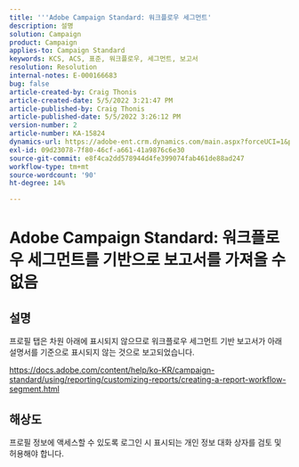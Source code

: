 ```yaml
---
title: '''Adobe Campaign Standard: 워크플로우 세그먼트'
description: 설명
solution: Campaign
product: Campaign
applies-to: Campaign Standard
keywords: KCS, ACS, 표준, 워크플로우, 세그먼트, 보고서
resolution: Resolution
internal-notes: E-000166683
bug: false
article-created-by: Craig Thonis
article-created-date: 5/5/2022 3:21:47 PM
article-published-by: Craig Thonis
article-published-date: 5/5/2022 3:26:12 PM
version-number: 2
article-number: KA-15824
dynamics-url: https://adobe-ent.crm.dynamics.com/main.aspx?forceUCI=1&pagetype=entityrecord&etn=knowledgearticle&id=9599cb0f-87cc-ec11-a7b5-6045bd00d995
exl-id: 09d23078-7f80-46cf-a661-41a9876c6e30
source-git-commit: e8f4ca2dd578944d4fe399074fab461de88ad247
workflow-type: tm+mt
source-wordcount: '90'
ht-degree: 14%

---
```


# Adobe Campaign Standard: 워크플로우 세그먼트를 기반으로 보고서를 가져올 수 없음

## 설명


프로필 탭은 차원 아래에 표시되지 않으므로 워크플로우 세그먼트 기반 보고서가 아래 설명서를 기준으로 표시되지 않는 것으로 보고되었습니다.

https://docs.adobe.com/content/help/ko-KR/campaign-standard/using/reporting/customizing-reports/creating-a-report-workflow-segment.html


## 해상도


프로필 정보에 액세스할 수 있도록 로그인 시 표시되는 개인 정보 대화 상자를 검토 및 허용해야 합니다.
